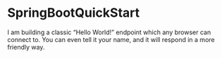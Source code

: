 # SpringBootQuickStart

I am building a classic “Hello World!” endpoint which any browser can connect to. You can even tell it your name, and it will respond in a more friendly way.
